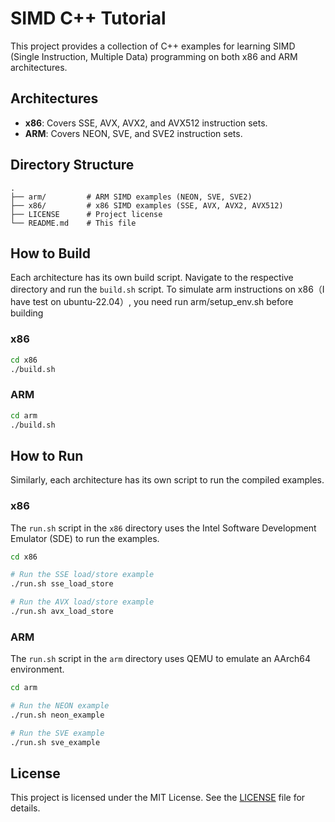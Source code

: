 # SIMD C++ Tutorial

This project provides a collection of C++ examples for learning SIMD (Single Instruction, Multiple Data) programming on both x86 and ARM architectures.

## Architectures

*   **x86**: Covers SSE, AVX, AVX2, and AVX512 instruction sets.
*   **ARM**: Covers NEON, SVE, and SVE2 instruction sets.

## Directory Structure

```
.
├── arm/         # ARM SIMD examples (NEON, SVE, SVE2)
├── x86/         # x86 SIMD examples (SSE, AVX, AVX2, AVX512)
├── LICENSE      # Project license
└── README.md    # This file
```

## How to Build

Each architecture has its own build script. Navigate to the respective directory and run the `build.sh` script. To simulate arm instructions on x86（I have test on ubuntu-22.04）, you need run arm/setup_env.sh before building

### x86

```bash
cd x86
./build.sh
```

### ARM

```bash
cd arm
./build.sh
```

## How to Run

Similarly, each architecture has its own script to run the compiled examples.

### x86

The `run.sh` script in the `x86` directory uses the Intel Software Development Emulator (SDE) to run the examples.

```bash
cd x86

# Run the SSE load/store example
./run.sh sse_load_store

# Run the AVX load/store example
./run.sh avx_load_store
```

### ARM

The `run.sh` script in the `arm` directory uses QEMU to emulate an AArch64 environment.

```bash
cd arm

# Run the NEON example
./run.sh neon_example

# Run the SVE example
./run.sh sve_example
```

## License

This project is licensed under the MIT License. See the [LICENSE](LICENSE) file for details.
